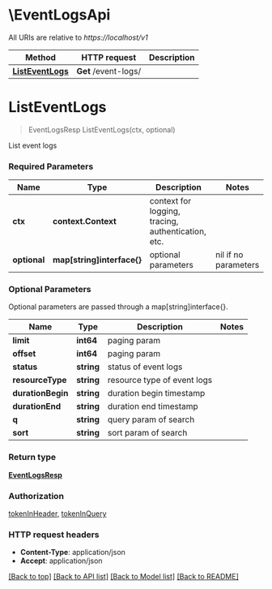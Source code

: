 # \EventLogsApi

All URIs are relative to *https://localhost/v1*

Method | HTTP request | Description
------------- | ------------- | -------------
[**ListEventLogs**](EventLogsApi.md#ListEventLogs) | **Get** /event-logs/ | 


# **ListEventLogs**
> EventLogsResp ListEventLogs(ctx, optional)


List event logs

### Required Parameters

Name | Type | Description  | Notes
------------- | ------------- | ------------- | -------------
 **ctx** | **context.Context** | context for logging, tracing, authentication, etc.
 **optional** | **map[string]interface{}** | optional parameters | nil if no parameters

### Optional Parameters
Optional parameters are passed through a map[string]interface{}.

Name | Type | Description  | Notes
------------- | ------------- | ------------- | -------------
 **limit** | **int64**| paging param | 
 **offset** | **int64**| paging param | 
 **status** | **string**| status of event logs | 
 **resourceType** | **string**| resource type of event logs | 
 **durationBegin** | **string**| duration begin timestamp | 
 **durationEnd** | **string**| duration end timestamp | 
 **q** | **string**| query param of search | 
 **sort** | **string**| sort param of search | 

### Return type

[**EventLogsResp**](EventLogsResp.md)

### Authorization

[tokenInHeader](../README.md#tokenInHeader), [tokenInQuery](../README.md#tokenInQuery)

### HTTP request headers

 - **Content-Type**: application/json
 - **Accept**: application/json

[[Back to top]](#) [[Back to API list]](../README.md#documentation-for-api-endpoints) [[Back to Model list]](../README.md#documentation-for-models) [[Back to README]](../README.md)

